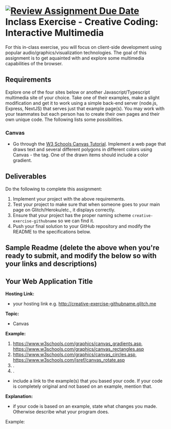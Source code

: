 [![Review Assignment Due Date](https://classroom.github.com/assets/deadline-readme-button-22041afd0340ce965d47ae6ef1cefeee28c7c493a6346c4f15d667ab976d596c.svg)](https://classroom.github.com/a/ZZgHMM23)
Inclass Exercise - Creative Coding: Interactive Multimedia
===
For this in-class exercise, you will focus on client-side development using popular audio/graphics/visualization technologies. The goal of this assignment is to get aquainted with and explore some multimedia capabilities of the browser.

Requirements
---
Explore one of the four sites below or another Javascript/Typescript multimedia site of your choice. Take one of their examples, make a slight modification and get it to work using a simple back-end server (node.js, Express, NextJS) that serves just that example page(s). You may work with your teammates but each person has to create their own pages and their own unique code. The following lists some possibilities.

### Canvas
- Go through the [W3 Schools Canvas Tutorial](https://www.w3schools.com/graphics/canvas_intro.asp). Implement a web page that draws text and several different polygons in different colors using Canvas - the <canvas> tag. One of the drawn items should include a color gradient.

Deliverables
---
Do the following to complete this assignment:

1. Implement your project with the above requirements.
2. Test your project to make sure that when someone goes to your main page on Glitch/Heroku/etc., it displays correctly.
3. Ensure that your project has the proper naming scheme `creative-exercise-githubname` so we can find it.
4. Push your final solution to your GitHub repository and modify the README to the specifications below. 

Sample Readme (delete the above when you're ready to submit, and modify the below so with your links and descriptions)
---

## Your Web Application Title

**Hosting Link:**
- your hosting link e.g. http://creative-exercise-githubname.glitch.me

**Topic:**
- Canvas

**Example:**
1. https://www.w3schools.com/graphics/canvas_gradients.asp, https://www.w3schools.com/graphics/canvas_rectangles.asp
2. https://www.w3schools.com/graphics/canvas_circles.asp, https://www.w3schools.com/jsref/canvas_rotate.asp
3. .
4. .
- include a link to the example(s) that you based your code. If your code is completely original and not based on an example, mention that.

**Explanation:**
- if your code is based on an example, state what changes you made. Otherwise describe what your program does.


Example:
